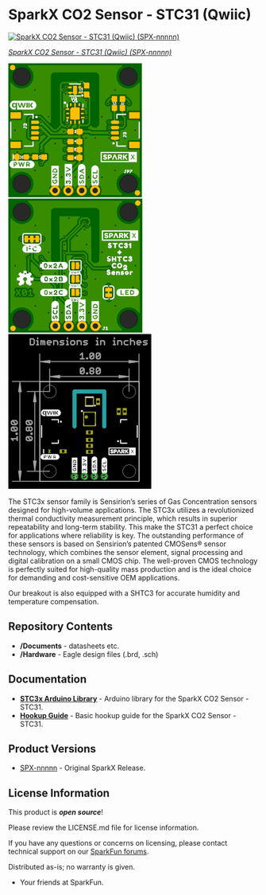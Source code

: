 SparkX CO2 Sensor - STC31 (Qwiic)
========================================

[![SparkX CO2 Sensor - STC31 (Qwiic) (SPX-nnnnn)]()](https://www.sparkfun.com/products/nnnnn)

[*SparkX CO2 Sensor - STC31 (Qwiic) (SPX-nnnnn)*](https://www.sparkfun.com/products/nnnnn)

![SparkX CO2 Sensor - STC31 (Qwiic)](./img/Top.png)
![SparkX CO2 Sensor - STC31 (Qwiic)](./img/Bottom.png)
![SparkX CO2 Sensor - STC31 (Qwiic)](./img/Dimensions.png)

The STC3x sensor family is Sensirion’s series of Gas Concentration sensors designed for high-volume applications.
The STC3x utilizes a revolutionized thermal conductivity measurement principle, which results in superior repeatability and long-term stability.
This make the STC31 a perfect choice for applications where reliability is key.
The outstanding performance of these sensors is based on Sensirion’s patented CMOSens® sensor technology, which combines the sensor element,
signal processing and digital calibration on a small CMOS chip.
The well-proven CMOS technology is perfectly suited for high-quality mass production and is the ideal choice for demanding and cost-sensitive OEM applications.

Our breakout is also equipped with a SHTC3 for accurate humidity and temperature compensation.

Repository Contents
-------------------
* **/Documents** - datasheets etc.
* **/Hardware** - Eagle design files (.brd, .sch)

Documentation
--------------
* **[STC3x Arduino Library](https://github.com/sparkfun/SparkFun_STC3x_Arduino_Library)** - Arduino library for the SparkX CO2 Sensor - STC31.
* **[Hookup Guide]()** - Basic hookup guide for the SparkX CO2 Sensor - STC31.

Product Versions
----------------
* [SPX-nnnnn](https://www.sparkfun.com/products/nnnnn) - Original SparkX Release.

License Information
-------------------

This product is _**open source**_!

Please review the LICENSE.md file for license information.

If you have any questions or concerns on licensing, please contact technical support on our [SparkFun forums](https://forum.sparkfun.com/viewforum.php?f=105).

Distributed as-is; no warranty is given.

- Your friends at SparkFun.

